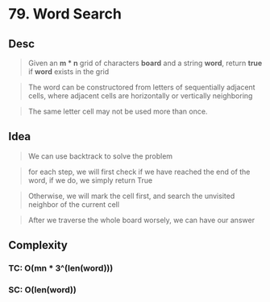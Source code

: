 # 79. Word Search

## Desc

> Given an **m * n** grid of characters **board** and a string **word**, return **true** if **word** exists in the grid

> The word can be constructored from letters of sequentially adjacent cells, where adjacent cells are horizontally or vertically neighboring

> The same letter cell may not be used more than once.

## Idea

> We can use backtrack to solve the problem

> for each step, we will first check if we have reached the end of the word, if we do, we simply return True

> Otherwise, we will mark the cell first, and search the unvisited neighbor of the current cell

> After we traverse the whole board worsely, we can have our answer

## Complexity

### TC: O(mn * 3^(len(word)))

### SC: O(len(word))